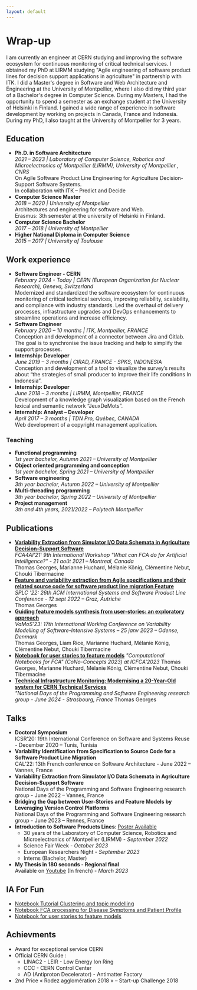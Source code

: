 ```yaml
---
layout: default
---
```


# Wrap-up
  I am currently an engineer at CERN studying and improving the software ecosystem for continuous monitoring of critical technical services.
  I obtained my PhD at LIRMM studying "Agile engineering of software product lines for decision support applications in agriculture" in partnership with ITK.
  I did a Master's degree in Software and Web Architecture and Engineering at the University of Montpellier, where I also did my third year of a Bachelor's degree in Computer Science. During my Masters, I had the opportunity to spend a semester as an exchange student at the University of Helsinki in Finland.
  I gained a wide range of experience in software development by working on projects in Canada, France and Indonesia. During my PhD, I also taught at the University of Montpellier for 3 years.

## Education

- **Ph.D. in Software Architecture**  
  *2021 – 2023 | Laboratory of Computer Science, Robotics and Microelectronics of Montpellier (LIRMM), University of Montpellier , CNRS*  
  On Agile Software Product Line Engineering for Agriculture Decision-Support Software Systems.  
  In collaboration with ITK – Predict and Decide
- **Computer Science Master**  
  *2018 – 2020 | University of Montpellier*  
  Architectures and engineering for software and Web.  
  Erasmus: 3th semester at the university of Helsinki in Finland.  
- **Computer Science Bachelor**  
  *2017 – 2018 | University of Montpellier*
- **Higher National Diploma in Computer Science**  
  *2015 – 2017 | University of Toulouse*

## Work experience

- **Software Engineer - CERN**  
  *February 2024 - Today | CERN (European Organization for Nuclear Research), Geneva, Switzerland*  
  Modernized and standardized the software ecosystem for continuous monitoring of critical technical services, improving reliability, scalability, and compliance with industry standards. Led the overhaul of delivery processes, infrastructure upgrades and DevOps enhancements to streamline operations and increase efficiency.
- **Software Engineer**  
  *February 2020 – 10 months | ITK, Montpellier, FRANCE*  
  Conception and development of a connector between Jira and Gitlab. The goal is to synchronise the issue tracking and help to simplify the support processes.
- **Internship: Developer**  
  *June 2019 – 3 months | CIRAD, FRANCE - SPKS, INDONESIA*  
  Conception and development of a tool to visualize the survey’s results about “the strategies of small producer to improve their life conditions In Indonesia”.  
- **Internship: Developer**  
  *June 2018 – 3 months | LIRMM, Montpellier, FRANCE*  
  Development of a knowledge graph visualization based on the French lexical and semantic network “JeuxDeMots”.  
- **Internship: Analyst – Developer**   
  *April 2017 – 3 months | TDN Pro, Québec, CANADA*  
  Web development of a copyright management application.  

### Teaching

- **Functional programming**  
  *1st year bachelor, Autumn 2021 – University of Montpellier*  
- **Object oriented programming and conception**  
  *1st year bachelor, Spring 2021 – University of Montpellier*  
- **Software engineering**  
  *3th year bachelor, Autumn 2022 – University of Montpellier*  
- **Multi-threading programming**  
  *3th year bachelor, Spring 2022 – University of Montpellier*  
- **Project management**  
  *3th and 4th years, 2021/2022 – Polytech Montpellier*

## Publications

- [**Variability Extraction from Simulator I/O Data Schemata in Agriculture Decision-Support Software**](https://hal-lirmm.ccsd.cnrs.fr/hal-03375570v1)  
  *FCA4AI’21: 9th International Workshop "What can FCA do for Artificial Intelligence?" - 21 août 2021 – Montreal, Canada*  
  Thomas Georges, Marianne Huchard, Mélanie König, Clémentine Nebut, Chouki Tibermacine
- [**Feature and variability extraction from Agile specifications and their related source code for software product line migration Feature**](https://hal-lirmm.ccsd.cnrs.fr/hal-03825541v2)  
  *SPLC '22: 26th ACM International Systems and Software Product Line Conference - 12 sept 2022 – Graz, Autriche*  
  Thomas Georges
- [**Guiding feature models synthesis from user-stories: an exploratory approach**](https://hal-lirmm.ccsd.cnrs.fr/lirmm-03971078v1)  
  *VaMoS’23: 17th International Working Conference on Variability Modelling of Software-Intensive Systems – 25 janv 2023 – Odense, Denmark*  
  Thomas Georges, Liam Rice, Marianne Huchard, Mélanie König, Clémentine Nebut, Chouki Tibermacine
- [**Notebook for user stories to feature models**](https://upriss.github.io/fca/CoNo-Concepts2023.html)
  *"Computational Notebooks for FCA" (CoNo-Concepts 2023) at ICFCA'2023*
  Thomas Georges, Marianne Huchard, Mélanie König, Clémentine Nebut, Chouki Tibermacine
- [**Technical Infrastructure Monitoring: Modernising a 20-Year-Old system for CERN Technical Services**]([https://github.com/Hyrlos/hyrlos.github.io/blob/master/Poster-TIM-CERN.pdf)  
  *"National Days of the Programming and Software Engineering research group - June 2024 - Strasbourg, France*
  Thomas Georges

## Talks

- **Doctoral Symposium**  
  ICSR’20:  19th International Conference on Software and Systems Reuse - December 2020 – Tunis, Tunisia
- **Variability Identification from Specification to Source Code for a Software Product Line Migration**  
  CAL’22: 13th French conference on Software Architecture - June 2022 – Vannes, France
- **Variability Extraction from Simulator I/O Data Schemata in Agriculture Decision-Support Software**  
  National Days of the Programming and Software Engineering research group - June 2022 – Vannes, France
- **Bridging the Gap between User-Stories and Feature Models by Leveraging Version Control Platforms**  
  National Days of the Programming and Software Engineering research group - June 2023 – Rennes, France
- **Introduction to Software Products Lines**: [Poster Available](https://github.com/Hyrlos/hyrlos.github.io/blob/master/Poster%20SPL%20TG%202023_24%20.pdf)
  - 30 years of the Laboratory of Computer Science, Robotics and Microelectronics of Montpellier (LIRMM) - *September 2022*
  - Science Fair Week - *October 2023*
  - European Researchers Night - *September 2023*
  - Interns (Bachelor, Master)
- **My Thesis in 180 seconds - Regional final**  
  Available on [Youtube](https://www.youtube.com/watch?v=95r8EYCb5t4) (In french) - *March 2023*

## IA For Fun

- [Notebook Tutorial Clustering and topic modelling](https://gite.lirmm.fr/tgeorges/clusteringtutorial)
- [Notebook FCA processing for Disease Symptoms and Patient Profile](https://github.com/Hyrlos/Disease-Symptoms-and-Patient-Profile-Processing)
- [Notebook for user stories to feature models](https://gite.lirmm.fr/tgeorges/CoNoConcepts_ThomasGEORGES_LIRMM/)
  
## Achievments
- Award for exceptional service CERN
- Official CERN Guide : 
  - LINAC2 - LEIR - Low Energy Ion Ring
  - CCC - CERN Control Center
  - AD (Antiproton Decelerator) - Antimatter Factory 
- 2nd Price « Rodez agglomération 2018 » – Start-up Challenge 2018

